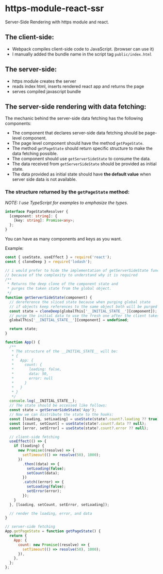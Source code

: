 # https-module-react-ssr

Server-Side Rendering with https module and react.

## The client-side:

- Webpack compiles client-side code to JavaScript. (browser can use it)
- I manually added the bundle name in the script tag `public/index.html`

## The server-side:

- https module creates the server
- reads index html, inserts rendered react app and returns the page
- serves compiled javascript bundle

## The server-side rendering with data fetching:

The mechanic behind the server-side data fetching has the following components:

- The component that declares server-side data fetching should be page-level component.
- The page level component should have the method `getPageState`.
- The method `getPageState` should return specific structure to make the data fetching possible.
- The component should use `getServerSideState` to consume the data.
- The data received from `getServerSideState` should be provided as initial state.
- The data provided as initial state should have **the default value** when server side data is not available.

### The structure returned by the `getPageState` method:

_NOTE: I use TypeScript for examples to emphasize the types._

```ts
interface PageStateResolver {
  [component: string]: {
    [key: string]: Promise<any>;
  };
}
```

You can have as many components and keys as you want.

Example:

```js
const { useState, useEffect } = require('react');
const { cloneDeep } = require('lodash');

// i would prefer to hide the implementation of getServerSideState function
// because of the complexity to understand why it is required
/**
 * Returns the deep clone of the component state and
 * purges the taken state from the global object.
 */
function getServerSideState(component) {
  // dereference the sliced state because when purging global state
  // if objects keep references to the same object both will be purged
  const state = cloneDeep(globalThis['__INITIAL_STATE__'][component]);
  // purge the initial data to use the fresh one after the client takes over
  globalThis['__INITIAL_STATE__'][component] = undefined;

  return state;
}

function App() {
  /**
   * The structure of the __INITIAL_STATE__ will be:
   * {
   *   App: {
   *     count: {
   *       loading: false,
   *       data: 50,
   *       error: null
   *     }
   *   }
   * }
   */
  console.log(__INITIAL_STATE__);
  // The state should be accessed like follows:
  const state = getServerSideState('App');
  // Now we can distribute the state to the hooks:
  const [loading, setLoading] = useState(state?.count?.loading ?? true);
  const [count, setCount] = useState(state?.count?.data ?? null);
  const [error, setError] = useState(state?.count?.error ?? null);

  // client-side fetching
  useEffect(() => {
    if (loading) {
      new Promise((resolve) => {
        setTimeout(() => resolve(50), 1000);
      })
        .then((data) => {
          setLoading(false);
          setCount(data);
        })
        .catch((error) => {
          setLoading(false);
          setError(error);
        });
    }
  }, [loading, setCount, setError, setLoading]);

  // render the loading, error, and data
}

// server-side fetching
App.getPageState = function getPageState() {
  return {
    App: {
      count: new Promise((resolve) => {
        setTimeout(() => resolve(50), 1000);
      }),
    },
  };
};
```
